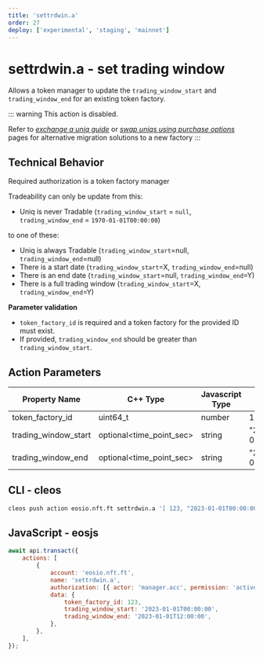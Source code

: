 ```yaml
---
title: 'settrdwin.a'
order: 27
deploy: ['experimental', 'staging', 'mainnet']
---
```


# settrdwin.a - set trading window

Allows a token manager to update the `trading_window_start` and `trading_window_end` for an existing token factory.

::: warning
This action is disabled.

Refer to *[exchange a uniq guide](../../../guides/Uniq%20Factory%20Management/exchange-a-uniq-using-smart-contract.md)* or *[swap uniqs using purchase options](../../../guides/Uniq%20Factory%20Management/factory-purchase-options.md#swap-uniqs)* pages for alternative migration solutions to a new factory
:::

## Technical Behavior

Required authorization is a token factory manager

Tradeability can only be update from this:

-   Uniq is never Tradable (`trading_window_start` = `null`, `trading_window_end` = `1970-01-01T00:00:00`)

to one of these:

-   Uniq is always Tradable (`trading_window_start`=null, `trading_window_end`=null)
-   There is a start date (`trading_window_start`=X, `trading_window_end`=null)
-   There is an end date (`trading_window_start`=null, `trading_window_end`=Y)
-   There is a full trading window (`trading_window_start`=X, `trading_window_end`=Y)

**Parameter validation**

-   `token_factory_id` is required and a token factory for the provided ID must exist.
-   If provided, `trading_window_end` should be greater than `trading_window_start`.

## Action Parameters

| Property Name        | C++ Type                 | Javascript Type | Example               |
| -------------------- | ------------------------ | --------------- | --------------------- |
| token_factory_id     | uint64_t                 | number          | 123                   |
| trading_window_start | optional<time_point_sec> | string          | "2023-01-01T00:00:00" |
| trading_window_end   | optional<time_point_sec> | string          | "2023-01-01T12:00:00" |

## CLI - cleos

```bash
cleos push action eosio.nft.ft settrdwin.a '[ 123, "2023-01-01T00:00:00", "2023-01-01T12:00:00" ]' -p manager.acc
```

## JavaScript - eosjs

```js
await api.transact({
    actions: [
        {
            account: 'eosio.nft.ft',
            name: 'settrdwin.a',
            authorization: [{ actor: 'manager.acc', permission: 'active' }],
            data: {
                token_factory_id: 123,
                trading_window_start: '2023-01-01T00:00:00',
                trading_window_end: '2023-01-01T12:00:00',
            },
        },
    ],
});
```
